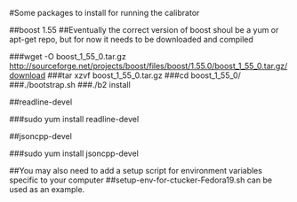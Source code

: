 #Some packages to install for running the calibrator

##boost 1.55
##Eventually the correct version of boost shoul be a yum or apt-get repo, but for now it needs to be downloaded and compiled

###wget -O boost_1_55_0.tar.gz http://sourceforge.net/projects/boost/files/boost/1.55.0/boost_1_55_0.tar.gz/download
###tar xzvf boost_1_55_0.tar.gz
###cd boost_1_55_0/
###./bootstrap.sh
###./b2 install

##readline-devel

###sudo yum install readline-devel

##jsoncpp-devel

###sudo yum install jsoncpp-devel

##You may also need to add a setup script for environment variables specific to your computer
##setup-env-for-ctucker-Fedora19.sh can be used as an example.


